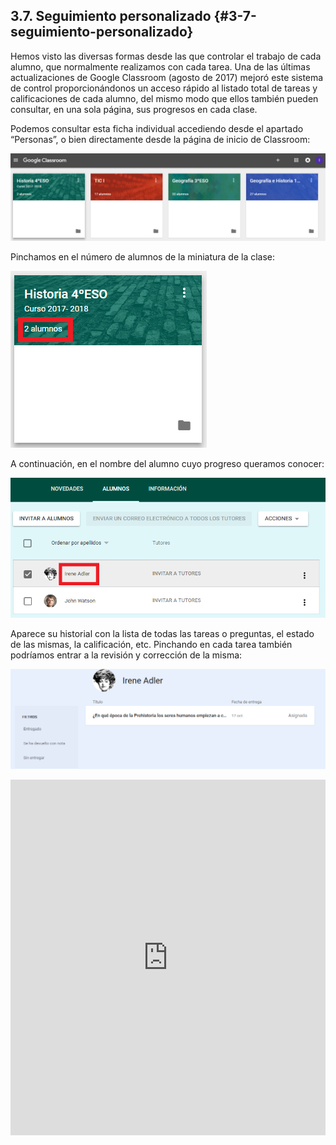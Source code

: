 ## 3.7\. Seguimiento personalizado {#3-7-seguimiento-personalizado}

Hemos visto las diversas formas desde las que controlar el trabajo de cada alumno, que normalmente realizamos con cada tarea. Una de las últimas actualizaciones de Google Classroom (agosto de 2017) mejoró este sistema de control proporcionándonos un acceso rápido al listado total de tareas y calificaciones de cada alumno, del mismo modo que ellos también pueden consultar, en una sola página, sus progresos en cada clase.

Podemos consultar esta ficha individual accediendo desde el apartado “Personas”, o bien directamente desde la página de inicio de Classroom:

![](https://raw.githubusercontent.com/catedu/google-classroom-2018/master/images/image10.png)

Pinchamos en el número de alumnos de la miniatura de la clase:

![miniatura.PNG](https://raw.githubusercontent.com/catedu/google-classroom-2018/master/images/image42.png)

A continuación, en el nombre del alumno cuyo progreso queramos conocer:

![lista_alumnos.PNG](https://raw.githubusercontent.com/catedu/google-classroom-2018/master/images/image46.png)

Aparece su historial con la lista de todas las tareas o preguntas, el estado de las mismas, la calificación, etc. Pinchando en cada tarea también podríamos entrar a la revisión y corrección de la misma:

![](https://raw.githubusercontent.com/catedu/google-classroom-2018/master/images/image38.png)

<iframe src="https://docs.google.com/presentation/d/e/2PACX-1vQ_vEBlQQQcY55Fb5EhlpK8kzrnN6uB3YMzD61hTSY45lXUiPLfTphidd3h5Dav5245h5pyrAoGuk46/embed?start=false&loop=false&delayms=3000" frameborder="0" width="100%" height="569" allowfullscreen="true" mozallowfullscreen="true" webkitallowfullscreen="true"></iframe>
